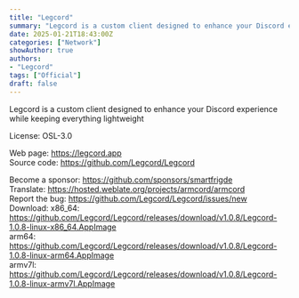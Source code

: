 ```yaml
---
title: "Legcord"
summary: "Legcord is a custom client designed to enhance your Discord experience while keeping everything lightweight"
date: 2025-01-21T18:43:00Z
categories: ["Network"]
showAuthor: true
authors:
- "Legcord"
tags: ["Official"]
draft: false
---
```


Legcord is a custom client designed to enhance your Discord experience while keeping everything lightweight

License: OSL-3.0

Web page: <https://legcord.app>  
Source code: <https://github.com/Legcord/Legcord>

Become a sponsor: <https://github.com/sponsors/smartfrigde>  
Translate: <https://hosted.weblate.org/projects/armcord/armcord>  
Report the bug: <https://github.com/Legcord/Legcord/issues/new>  
Download: x86_64: <https://github.com/Legcord/Legcord/releases/download/v1.0.8/Legcord-1.0.8-linux-x86_64.AppImage>  
          arm64: <https://github.com/Legcord/Legcord/releases/download/v1.0.8/Legcord-1.0.8-linux-arm64.AppImage>  
          armv7l: <https://github.com/Legcord/Legcord/releases/download/v1.0.8/Legcord-1.0.8-linux-armv7l.AppImage>  
